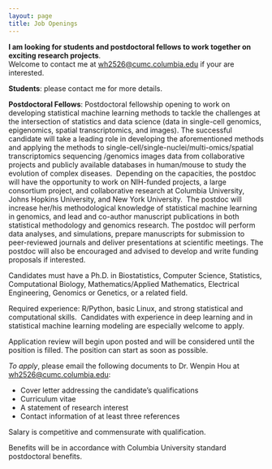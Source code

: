 ```yaml
---
layout: page
title: Job Openings
---
```



**I am looking for students and postdoctoral fellows to work together on exciting research projects**.  
Welcome to contact me at wh2526@cumc.columbia.edu if your are interested. 

**Students**: please contact me for more details. 

**Postdoctoral Fellows**: Postdoctoral fellowship opening to work on developing statistical machine learning methods to tackle the challenges at the intersection of statistics and data science (data in single-cell genomics, epigenomics, spatial transcriptomics, and images). The successful candidate will take a leading role in developing the aforementioned methods and applying the methods to single-cell/single-nuclei/multi-omics/spatial transcriptomics sequencing /genomics images data from collaborative projects and publicly available databases in human/mouse to study the evolution of complex diseases.  Depending on the capacities, the postdoc will have the opportunity to work on NIH-funded projects, a large consortium project, and collaborative research at Columbia University, Johns Hopkins University, and New York University.  The postdoc will increase her/his methodological knowledge of statistical machine learning in genomics, and lead and co-author manuscript publications in both statistical methodology and genomics research. The postdoc will perform data analyses, and simulations, prepare manuscripts for submission to peer-reviewed journals and deliver presentations at scientific meetings. The postdoc will also be encouraged and advised to develop and write funding proposals if interested.

Candidates must have a Ph.D. in Biostatistics, Computer Science, Statistics, Computational Biology, Mathematics/Applied Mathematics, Electrical Engineering,  Genomics or Genetics, or a related field. 

Required experience: R/Python, basic Linux, and strong statistical and computational skills.  Candidates with experience in deep learning and in statistical machine learning modeling are especially welcome to apply. 

Application review will begin upon posted and will be considered until the position is filled. The position can start as soon as possible. 

*To apply*, please email the following documents to Dr. Wenpin Hou at wh2526@cumc.columbia.edu:
+ Cover letter addressing the candidate’s qualifications
+ Curriculum vitae
+ A statement of research interest
+ Contact information of at least three references

Salary is competitive and commensurate with qualification.

Benefits will be in accordance with Columbia University standard postdoctoral benefits.
